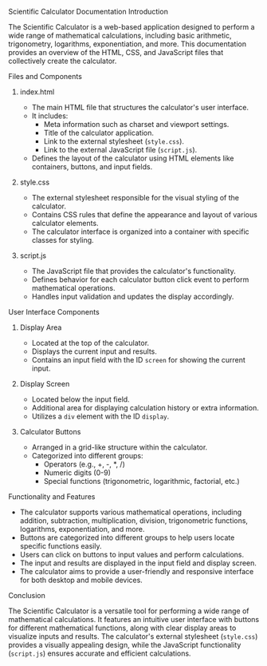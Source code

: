 Scientific Calculator Documentation
 Introduction

The Scientific Calculator is a web-based application designed to perform a wide range of mathematical calculations, including basic arithmetic, trigonometry, logarithms, exponentiation, and more. This documentation provides an overview of the HTML, CSS, and JavaScript files that collectively create the calculator.

 Files and Components

1. index.html
   - The main HTML file that structures the calculator's user interface.
   - It includes:
     - Meta information such as charset and viewport settings.
     - Title of the calculator application.
     - Link to the external stylesheet (`style.css`).
     - Link to the external JavaScript file (`script.js`).
   - Defines the layout of the calculator using HTML elements like containers, buttons, and input fields.

2. style.css
   - The external stylesheet responsible for the visual styling of the calculator.
   - Contains CSS rules that define the appearance and layout of various calculator elements.
   - The calculator interface is organized into a container with specific classes for styling.

3. script.js
   - The JavaScript file that provides the calculator's functionality.
   - Defines behavior for each calculator button click event to perform mathematical operations.
   - Handles input validation and updates the display accordingly.

 User Interface Components

1. Display Area
   - Located at the top of the calculator.
   - Displays the current input and results.
   - Contains an input field with the ID `screen` for showing the current input.

2. Display Screen
   - Located below the input field.
   - Additional area for displaying calculation history or extra information.
   - Utilizes a `div` element with the ID `display`.

3. Calculator Buttons
   - Arranged in a grid-like structure within the calculator.
   - Categorized into different groups:
     - Operators (e.g., +, -, *, /)
     - Numeric digits (0-9)
     - Special functions (trigonometric, logarithmic, factorial, etc.)

Functionality and Features

- The calculator supports various mathematical operations, including addition, subtraction, multiplication, division, trigonometric functions, logarithms, exponentiation, and more.
- Buttons are categorized into different groups to help users locate specific functions easily.
- Users can click on buttons to input values and perform calculations.
- The input and results are displayed in the input field and display screen.
- The calculator aims to provide a user-friendly and responsive interface for both desktop and mobile devices.

Conclusion

The Scientific Calculator is a versatile tool for performing a wide range of mathematical calculations. It features an intuitive user interface with buttons for different mathematical functions, along with clear display areas to visualize inputs and results. The calculator's external stylesheet (`style.css`) provides a visually appealing design, while the JavaScript functionality (`script.js`) ensures accurate and efficient calculations.
